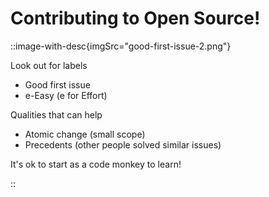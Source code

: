 # Contributing to Open Source!

::image-with-desc{imgSrc="good-first-issue-2.png"}

<v-clicks>

Look out for labels
- Good first issue
- e-Easy (e for Effort)

Qualities that can help
- Atomic change (small scope)
- Precedents (other people solved similar issues)

It's ok to start as a code monkey to learn!

</v-clicks>
::